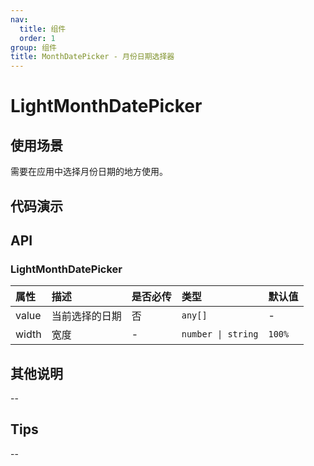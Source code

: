 ```yaml
---
nav:
  title: 组件
  order: 1
group: 组件
title: MonthDatePicker - 月份日期选择器
---
```


# LightMonthDatePicker

## 使用场景

需要在应用中选择月份日期的地方使用。

## 代码演示

<code src='./demo/LightDatePicker/LightMonthDatePicker' ></code>

## API

### LightMonthDatePicker

| 属性  | 描述           | 是否必传 | 类型               | 默认值 |
| :---- | :------------- | :------- | :----------------- | :----- |
| value | 当前选择的日期 | 否       | `any[]`            | -      |
| width | 宽度           | -        | `number \| string` | `100%` |

## 其他说明

--

## Tips

--
